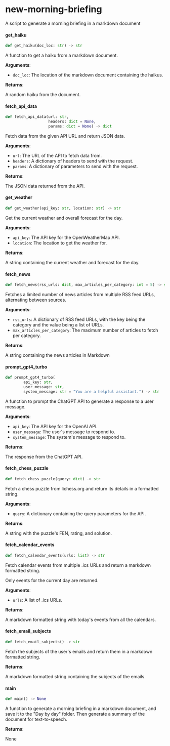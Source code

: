 # new-morning-briefing

A script to generate a morning briefing in a markdown document

<a id="new-morning-briefing.get_haiku"></a>

#### get\_haiku

```python
def get_haiku(doc_loc: str) -> str
```

A function to get a haiku from a markdown document.

**Arguments**:

- `doc_loc`: The location of the markdown document containing the haikus.

**Returns**:

A random haiku from the document.

<a id="new-morning-briefing.fetch_api_data"></a>

#### fetch\_api\_data

```python
def fetch_api_data(url: str,
                   headers: dict = None,
                   params: dict = None) -> dict
```

Fetch data from the given API URL and return JSON data.

**Arguments**:

- `url`: The URL of the API to fetch data from.
- `headers`: A dictionary of headers to send with the request.
- `params`: A dictionary of parameters to send with the request.

**Returns**:

The JSON data returned from the API.

<a id="new-morning-briefing.get_weather"></a>

#### get\_weather

```python
def get_weather(api_key: str, location: str) -> str
```

Get the current weather and overall forecast for the day.

**Arguments**:

- `api_key`: The API key for the OpenWeatherMap API.
- `location`: The location to get the weather for.

**Returns**:

A string containing the current weather and forecast for the day.

<a id="new-morning-briefing.fetch_news"></a>

#### fetch\_news

```python
def fetch_news(rss_urls: dict, max_articles_per_category: int = 5) -> str
```

Fetches a limited number of news articles from multiple RSS feed URLs, alternating between sources.

**Arguments**:

- `rss_urls`: A dictionary of RSS feed URLs, with the key being the category and the value being a list of URLs.
- `max_articles_per_category`: The maximum number of articles to fetch per category.

**Returns**:

A string containing the news articles in Markdown

<a id="new-morning-briefing.prompt_gpt4_turbo"></a>

#### prompt\_gpt4\_turbo

```python
def prompt_gpt4_turbo(
        api_key: str,
        user_message: str,
        system_message: str = "You are a helpful assistant.") -> str
```

A function to prompt the ChatGPT API to generate a response to a user message.

**Arguments**:

- `api_key`: The API key for the OpenAI API.
- `user_message`: The user's message to respond to.
- `system_message`: The system's message to respond to.

**Returns**:

The response from the ChatGPT API.

<a id="new-morning-briefing.fetch_chess_puzzle"></a>

#### fetch\_chess\_puzzle

```python
def fetch_chess_puzzle(query: dict) -> str
```

Fetch a chess puzzle from lichess.org and return its details in a formatted string.

**Arguments**:

- `query`: A dictionary containing the query parameters for the API.

**Returns**:

A string with the puzzle's FEN, rating, and solution.

<a id="new-morning-briefing.fetch_calendar_events"></a>

#### fetch\_calendar\_events

```python
def fetch_calendar_events(urls: list) -> str
```

Fetch calendar events from multiple .ics URLs and return a markdown formatted string.

Only events for the current day are returned.

**Arguments**:

- `urls`: A list of .ics URLs.

**Returns**:

A markdown formatted string with today's events from all the calendars.

<a id="new-morning-briefing.fetch_email_subjects"></a>

#### fetch\_email\_subjects

```python
def fetch_email_subjects() -> str
```

Fetch the subjects of the user's emails and return them in a markdown formatted string.

**Returns**:

A markdown formatted string containing the subjects of the emails.

<a id="new-morning-briefing.main"></a>

#### main

```python
def main() -> None
```

A function to generate a morning briefing in a markdown document, and save it to the "Day by day" folder. Then generate a summary of the document for text-to-speech.

**Returns**:

None

